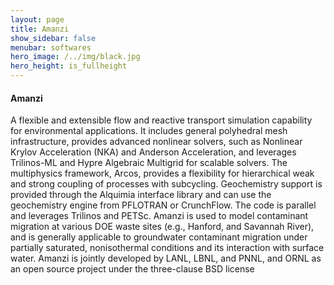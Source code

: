 ```yaml
---
layout: page
title: Amanzi
show_sidebar: false
menubar: softwares
hero_image: /../img/black.jpg
hero_height: is_fullheight
---
```


#### Amanzi [<i class="fas fa-book"></i>](https://amanzi.github.io/) [<i class="fab fa-github"></i>](https://github.com/amanzi/amanzi) 
A flexible and extensible flow and reactive transport simulation capability for environmental applications.  It includes general polyhedral mesh infrastructure, provides advanced nonlinear solvers, such as Nonlinear Krylov Acceleration (NKA) and Anderson Acceleration, and leverages Trilinos-ML and Hypre Algebraic Multigrid for scalable solvers.  The multiphysics framework, Arcos, provides a flexibility for hierarchical weak and strong coupling of processes with subcycling.  Geochemistry support is provided through the Alquimia interface library and can use the geochemistry engine from PFLOTRAN or CrunchFlow. The code is parallel and  leverages Trilinos and PETSc.   Amanzi is used to model contaminant migration at various DOE waste sites (e.g., Hanford, and Savannah River), and is generally applicable to groundwater contaminant migration under partially saturated, nonisothermal conditions and its interaction with surface water.   Amanzi is jointly developed by LANL, LBNL, and PNNL, and ORNL as an open source project under the three-clause BSD license
